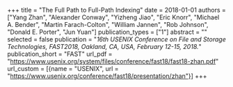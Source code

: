 +++
title = "The Full Path to Full-Path Indexing"
date = 2018-01-01
authors = ["Yang Zhan", "Alexander Conway", "Yizheng Jiao", "Eric Knorr", "Michael A. Bender", "Martin Farach-Colton", "William Jannen", "Rob Johnson", "Donald E. Porter", "Jun Yuan"]
publication_types = ["1"]
abstract = ""
selected = false
publication = "*16th USENIX Conference on File and Storage Technologies, FAST2018, Oakland, CA, USA, February 12-15, 2018.*"
publication_short = "FAST"
url_pdf = "https://www.usenix.org/system/files/conference/fast18/fast18-zhan.pdf"
url_custom = [{name = "USENIX", url = "https://www.usenix.org/conference/fast18/presentation/zhan"}]
+++

